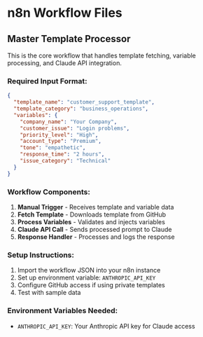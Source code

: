 # n8n Workflow Files

## Master Template Processor

This is the core workflow that handles template fetching, variable processing, and Claude API integration.

### Required Input Format:
```json
{
  "template_name": "customer_support_template",
  "template_category": "business_operations", 
  "variables": {
    "company_name": "Your Company",
    "customer_issue": "Login problems",
    "priority_level": "High",
    "account_type": "Premium",
    "tone": "empathetic",
    "response_time": "2 hours",
    "issue_category": "Technical"
  }
}
```

### Workflow Components:
1. **Manual Trigger** - Receives template and variable data
2. **Fetch Template** - Downloads template from GitHub
3. **Process Variables** - Validates and injects variables
4. **Claude API Call** - Sends processed prompt to Claude
5. **Response Handler** - Processes and logs the response

### Setup Instructions:
1. Import the workflow JSON into your n8n instance
2. Set up environment variable: `ANTHROPIC_API_KEY`
3. Configure GitHub access if using private templates
4. Test with sample data

### Environment Variables Needed:
- `ANTHROPIC_API_KEY`: Your Anthropic API key for Claude access